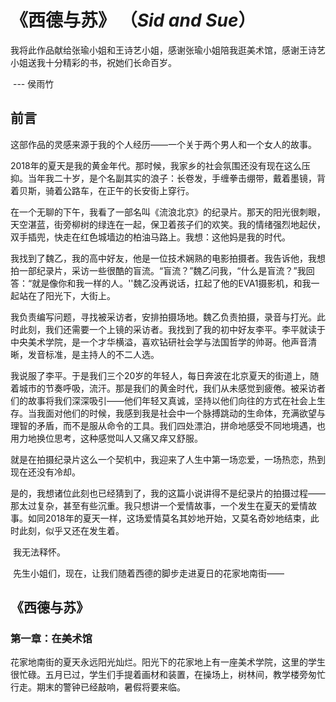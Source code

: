 # 《西德与苏》 （*Sid and Sue*）

我将此作品献给张瑜小姐和王诗艺小姐，感谢张瑜小姐陪我逛美术馆，感谢王诗艺小姐送我十分精彩的书，祝她们长命百岁。

​																							                                      --- 侯雨竹

## 前言

​	这部作品的灵感来源于我的个人经历——一个关于两个男人和一个女人的故事。

​	2018年的夏天是我的黄金年代。那时候，我家乡的社会氛围还没有现在这么压抑。当年我二十岁，是个名副其实的浪子：长卷发，手缠拳击绷带，戴着墨镜，背着贝斯，骑着公路车，在正午的长安街上穿行。

​	在一个无聊的下午，我看了一部名叫《流浪北京》的纪录片。那天的阳光很刺眼，天空湛蓝，街旁柳树的绿连在一起，保卫着孩子们的欢笑。我的情绪强烈地起伏，双手插兜，快走在红色城墙边的柏油马路上。我想：这他妈是我的时代。

​	我找到了魏乙，我的高中好友，他是一位技术娴熟的电影拍摄者。我告诉他，我想拍一部纪录片，采访一些很酷的盲流。“盲流？”魏乙问我，“什么是盲流？”我回答：“就是像你和我一样的人。''魏乙没再说话，扛起了他的EVA1摄影机，和我一起站在了阳光下，大街上。

​	我负责编写问题，寻找被采访者，安排拍摄场地。魏乙负责拍摄，录音与打光。此时此刻，我们还需要一个上镜的采访者。我找到了我的初中好友李平。李平就读于中央美术学院，是一个才华横溢，喜欢钻研社会学与法国哲学的帅哥。他声音清晰，发音标准，是主持人的不二人选。

​	我说服了李平。于是我们三个20岁的年轻人，每日奔波在北京夏天的街道上，随着城市的节奏呼吸，流汗。那是我们的黄金时代，我们从未感觉到疲倦。被采访者们的故事将我们深深吸引——他们年轻又真诚，坚持以他们向往的方式在社会上生存。当我面对他们的时候，我感到我是社会中一个脉搏跳动的生命体，充满欲望与理智的矛盾，而不是服从命令的工具。我们四处漂泊，拼命地感受不同地境遇，也用力地换位思考，这种感觉叫人又痛又痒又舒服。

​	就是在拍摄纪录片这么一个契机中，我迎来了人生中第一场恋爱，一场热恋，热到现在还没有冷却。

​	是的，我想诸位此刻也已经猜到了，我的这篇小说讲得不是纪录片的拍摄过程——那太过复杂，甚至有些沉重。我只想讲一个爱情故事，一个发生在夏天的爱情故事。如同2018年的夏天一样，这场爱情莫名其妙地开始，又莫名奇妙地结束，此时此刻，似乎又还在发生着。

​	我无法释怀。

​	先生小姐们，现在，让我们随着西德的脚步走进夏日的花家地南街——

## 《西德与苏》

### 第一章：在美术馆

​	花家地南街的夏天永远阳光灿烂。阳光下的花家地上有一座美术学院，这里的学生很忙碌。五月已过，学生们手提着画材和装置，在操场上，树林间，教学楼旁匆忙行走。期末的警钟已经敲响，暑假将要来临。





​	